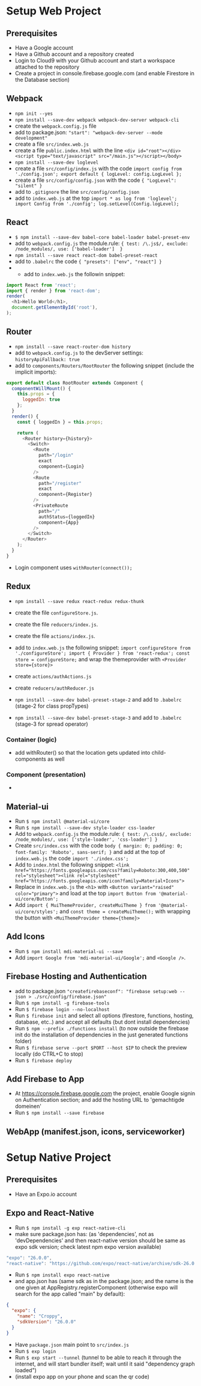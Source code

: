 
# Setup Web Project

## Prerequisites
- Have a Google account
- Have a Github account and a repository created
- Login to Cloud9 with your Github account and start a workspace attached to the repository
- Create a project in console.firebase.google.com (and enable Firestore in the Database section)

## Webpack
- `npm init --yes`
- `npm install --save-dev webpack webpack-dev-server webpack-cli`
- create the `webpack.config.js` file
- add to package.json: `"start": "webpack-dev-server --mode development"`
- create a file `src/index.web.js`
- create a file `public.index.html` with the line `<div id="root"></div><script type="text/javascript" src="/main.js"></script></body>`
- `npm install --save-dev loglevel`
- create a file `src/config/index.js` with the code `import config from './config.json'; export default { logLevel: config.LogLevel };`
- create a file `src/config/config.json` with the code `{ "LogLevel": "silent" }`
- add to `.gitignore` the line `src/config/config.json`
- add to `index.web.js` at the top `import * as log from 'loglevel'; import Config from './config'; log.setLevel(Config.logLevel);`

## React
- `$ npm install --save-dev babel-core babel-loader babel-preset-env`
- add to `webpack.config.js` the module.rule: `{ test: /\.js$/, exclude: /node_modules/, use: ['babel-loader']	}`
- `npm install --save react react-dom babel-preset-react`
- add to `.babelrc` the code `{ "presets": ["env", "react"] }`
- - add to `index.web.js` the followin snippet:
```javascript
import React from 'react';
import { render } from 'react-dom';
render(
  <h1>Hello World</h1>,
  document.getElementById('root'),
);
```

## Router
- `npm install --save react-router-dom history`
- add to `webpack.config.js` to the devServer settings: `historyApiFallback: true`
- add to `components/Routers/RootRouter` the following snippet (include the implicit imports):
```javascript
export default class RootRouter extends Component {
  componentWillMount() {
    this.props = {
      loggedIn: true
    };
  }
  render() {
    const { loggedIn } = this.props;

    return (
      <Router history={history}>
        <Switch>
          <Route
            path="/login"
            exact
            component={Login}
          />
          <Route
            path="/register"
            exact
            component={Register}
          />
          <PrivateRoute
            path="/"
            authStatus={loggedIn}
            component={App}
          />
        </Switch>
      </Router>
    );
  }
}
```
- Login component uses `withRouter(connect());`

## Redux
- `npm install --save redux react-redux redux-thunk`
- create the file `configureStore.js`.
- create the file `reducers/index.js`.
- create the file `actions/index.js`.
- add to `index.web.js` the following snippet: `import configureStore from './configureStore'; import { Provider } from 'react-redux'; const store = configureStore;` and wrap the themeprovider with `<Provider store={store}>`
- create `actions/authActions.js`
- create `reducers/authReducer.js`

- `npm install --save-dev babel-preset-stage-2` and add to `.babelrc` (stage-2 for class propTypes)
- `npm install --save-dev babel-preset-stage-3` and add to `.babelrc` (stage-3 for spread operator)

### Container (logic)
- add withRouter() so that the location gets updated into child-components as well

### Component (presentation)
- 

## Material-ui
- Run `$ npm install @material-ui/core`
- Run `$ npm install --save-dev style-loader css-loader`
- Add to `webpack.config.js` the module.rule: `{ test: /\.css$/, exclude: /node_modules/, use: ['style-loader', 'css-loader'] }`
- Create `src/index.css` with the code `body { margin: 0; padding: 0; font-family: 'Roboto', sans-serif; }` and add at the top of `index.web.js` the code `import './index.css';`
- Add to `index.html` the following snippet: `<link href="https://fonts.googleapis.com/css?family=Roboto:300,400,500" rel="stylesheet"><link rel="stylesheet" href="https://fonts.googleapis.com/icon?family=Material+Icons">`
- Replace in `index.web.js` the `<h1>` with `<Button variant="raised" color="primary">` and load at the top `import Button from '@material-ui/core/Button';`
- Add `import { MuiThemeProvider, createMuiTheme } from '@material-ui/core/styles';` and `const theme = createMuiTheme();` with wrapping the button with `<MuiThemeProvider theme={theme}>`

## Add Icons
- Run `$ npm install mdi-material-ui --save`
- Add `import Google from 'mdi-material-ui/Google';` and `<Google />`.

## Firebase Hosting and Authentication
- add to package.json `"createfirebaseconf": "firebase setup:web --json > ./src/config/firebase.json"`
- Run `$ npm install -g firebase-tools`
- Run `$ firebase login --no-localhost`
- Run `$ firebase init` and select all options (firestore, functions, hosting, database, etc..) and accept all defaults (but dont install dependencies)
- Run `$ npm --prefix ./functions install` (to now outside the firebase init do the installation of dependencies in the just generated functions folder)
- Run `$ firebase serve --port $PORT --host $IP` to check the preview locally (do CTRL+C to stop)
- Run `$ firebase deploy`

## Add Firebase to App
- At https://console.firebase.google.com the project, enable Google signin on Authentication section; and add the hosting URL to 'gemachtigde domeinen'
- Run `$ npm install --save firebase`


## WebApp (manifest.json, icons, serviceworker)


# Setup Native Project

## Prerequisites
- Have an Expo.io account

## Expo and React-Native
- Run `$ npm install -g exp react-native-cli`
- make sure package.json has: (as 'dependencies', not as 'devDependencies' and then react-native version should be same as expo sdk version; check latest npm expo version available)
```javascript
"expo": "26.0.0",
"react-native": "https://github.com/expo/react-native/archive/sdk-26.0.0.tar.gz"
```
- Run `$ npm install expo react-native`
- and app.json has (same sdk as in the package.json; and the name is the one given at AppRegistry.registerComponent (otherwise expo will search for the app called "main" by default):
```json
{
  "expo": {
    "name": "Croppy",
    "sdkVersion": "26.0.0"
  }
}
```
- Have `package.json` main point to `src/index.js`
- Run `$ exp login`
- Run `$ exp start --tunnel` (tunnel to be able to reach it through the internet, and will start bundler itself; wait until it said "dependency graph loaded")
- (install expo app on your phone and scan the qr code)